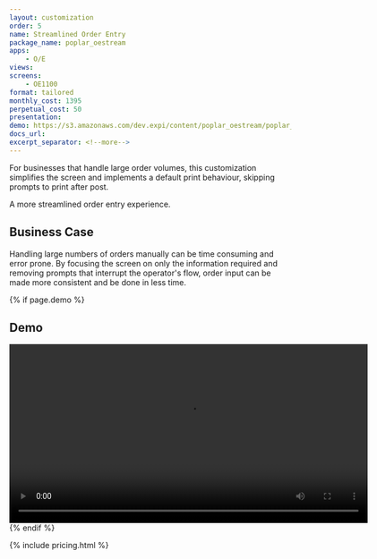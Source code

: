 ```yaml
---
layout: customization
order: 5
name: Streamlined Order Entry
package_name: poplar_oestream
apps:
    - O/E
views:
screens:
    - OE1100
format: tailored
monthly_cost: 1395
perpetual_cost: 50
presentation: 
demo: https://s3.amazonaws.com/dev.expi/content/poplar_oestream/poplar_oestream.mp4
docs_url: 
excerpt_separator: <!--more-->
---
```


For businesses that handle large order volumes, this 
customization simplifies the screen and implements a default
print behaviour, skipping prompts to print after post.  

A more streamlined order entry experience.
<!--more-->

## Business Case

Handling large numbers of orders manually can be time consuming and
error prone.  By focusing the screen on only the information required
and removing prompts that interrupt the operator's flow, order input 
can be made more consistent and be done in less time.

{% if page.demo %}
## Demo

<video width="640" controls>
  <source src="{{ page.demo }}" type="video/mp4">
  Your browser doesn't support the video tag.
</video>
{% endif %}

{% include pricing.html %}
